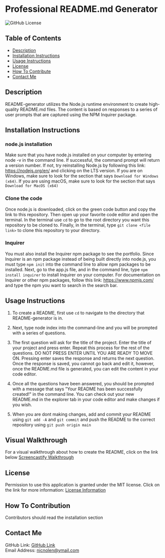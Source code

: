 # Professional README.md Generator
  ![GitHub License](https://img.shields.io/badge/license-MIT-important)

  ## Table of Contents
  - [Description](#description)
  - [Installation Instructions](#installation-instructions)
  - [Usage Instructions](#usage-instructions)
  - [License](#license)
  - [How To Contribute](#how-to-contribute)
  - [Contact Me](#contact-me)

  ## Description

  README-generator utilizes the Node.js runtime environment to create high-quality README.md files. The content is based on responses to a series of user prompts that are captured using the NPM Inquirer package.

  ## Installation Instructions

  ### node.js installation

  Make sure that you have node.js installed on your computer by entering node -v in the command line. If successful, the command prompt will return a version number. If not, try reinstalling Node.js by following this link: https://nodejs.org/en/ and clicking on the LTS version. If you are on Windows, make sure to look for the section that says `Download for Windows (x64)`. If you are using macOS, make sure to look for the section that says `Download for MacOS (x64)`

  ### Clone the code

  Once node.js is downloaded, click on the green code button and copy the link to this repository. Then open up your favorite code editor and open the terminal. In the terminal use `cd` to go to the root directory you want this repository to be cloned to. Finally, in the terminal, type `git clone <file link>` to clone this repository to your directory.

  ### Inquirer

  You must also install the Inquirer npm package to see the portfolio. Since Inquirer is an npm package instead of being built directly into node.js, you must type `npm init` into the command line to allow npm packages to be installed. Next, go to the app.js file, and in the command line, type `npm install inquirer` to install Inquirer on your computer. For documentation on Inquirer or other npm packages, follow this link: https://www.npmjs.com/ and type the npm you want to search in the search bar.

  ## Usage Instructions

  1. To create a README, first use `cd` to navigate to the directory that README-generator is in. 

  2. Next, type node index into the command-line and you will be prompted with a series of questions.

  3. The first question will ask for the title of the project. Enter the title of your project and press enter. Repeat this process for the rest of the questions. DO NOT PRESS ENTER UNTIL YOU ARE READY TO MOVE ON. Pressing enter saves the response and returns the next question. Once the response is saved, you cannot go back and edit it, however, once the README.md file is generated, you can edit the content in your code editor.

  4. Once all the questions have been answered, you should be prompted with a message that says "Your README has been successfully created!" in the command line. You can check out your new README.md in the explorer tab in your code editor and make changes if you wish.

  5. When you are dont making changes, add and commit your README using `git add -A` and `git commit` and push the README to the correct repository using `git push origin main`

  ## Visual Walkthrough
  For a visual walkthrough about how to create the README, click on the link below
  [Screencastify Walkthrough](https://watch.screencastify.com/v/bYsHkl0UAliwIvZ9EejS)

  ## License

  Permission to use this application is granted under the MIT license.
  Click on the link for more information: [License Information](https://opensource.org/licenses/MIT)

  ## How To Contribution

  Contributors should read the installation section

  ## Contact Me

  GitHub Link: [GitHub Link](https://github.com/nicnolen)<br>
  Email Address: <nicnolen@ymail.com>
